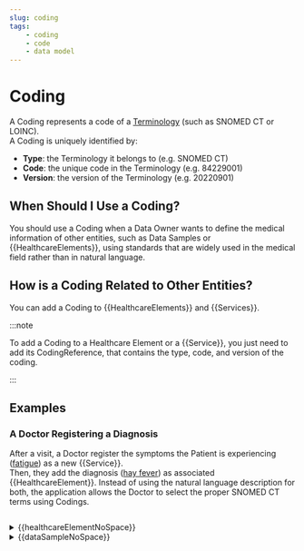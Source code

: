 ```yaml
---
slug: coding
tags:
    - coding
    - code
    - data model
---
```


# Coding

A Coding represents a code of a [Terminology](/{{sdk}}/glossary#terminologies) (such as SNOMED CT or LOINC).  
A Coding is uniquely identified by:
- **Type**: the Terminology it belongs to (e.g. SNOMED CT)
- **Code**: the unique code in the Terminology (e.g. 84229001)
- **Version**: the version of the Terminology (e.g. 20220901)

## When Should I Use a Coding?

You should use a Coding when a Data Owner wants to define the medical information of other entities, such as Data 
Samples or {{HealthcareElements}}, using standards that are widely used in the medical field rather than in natural language.

## How is a Coding Related to Other Entities?

You can add a Coding to {{HealthcareElements}} and {{Services}}.

:::note

To add a Coding to a Healthcare Element or a {{Service}}, you just need to add its CodingReference, that contains the 
type, code, and version of the coding.

:::

## Examples

### A Doctor Registering a Diagnosis

After a visit, a Doctor register the symptoms the Patient is experiencing ([fatigue](https://snomedbrowser.com/Codes/Details/84229001)) as a new {{Service}}.  
Then, they add the diagnosis ([hay fever](https://snomedbrowser.com/Codes/Details/21719001)) as associated {{HealthcareElement}}.
Instead of using the natural language description for both, the application allows the Doctor to select the proper 
SNOMED CT terms using Codings.

<!-- file://code-samples/{{sdk}}/explanation/data-sample-w-coding/index.mts snippet:doctor can create DS and HE-->
```typescript
```
<!-- output://code-samples/{{sdk}}/explanation/data-sample-w-coding/healthcareElement.txt -->
<details>
<summary>{{healthcareElementNoSpace}}</summary>

```json
```
</details>

<!-- output://code-samples/{{sdk}}/explanation/data-sample-w-coding/dataSample.txt -->
<details>
<summary>{{dataSampleNoSpace}}</summary>

```json
```
</details>
